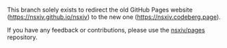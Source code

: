 This branch solely exists to redirect the old GitHub Pages website
(https://nsxiv.github.io/nsxiv) to the new one (https://nsxiv.codeberg.page).

If you have any feedback or contributions, please use the
[nsxiv/pages](https://codeberg.org/nsxiv/pages) repository.
